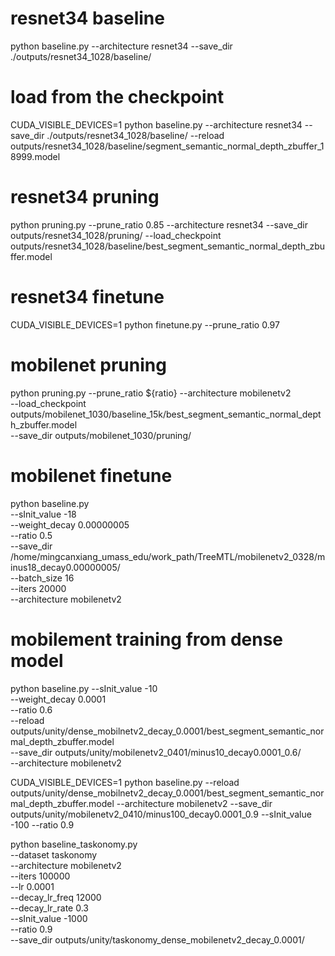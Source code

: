 # resnet34 baseline
python baseline.py --architecture resnet34 --save_dir ./outputs/resnet34_1028/baseline/
# load from the checkpoint
CUDA_VISIBLE_DEVICES=1 python baseline.py --architecture resnet34 --save_dir ./outputs/resnet34_1028/baseline/ --reload outputs/resnet34_1028/baseline/segment_semantic_normal_depth_zbuffer_18999.model

# resnet34 pruning
python pruning.py --prune_ratio 0.85 --architecture resnet34 --save_dir outputs/resnet34_1028/pruning/ --load_checkpoint outputs/resnet34_1028/baseline/best_segment_semantic_normal_depth_zbuffer.model

# resnet34 finetune
CUDA_VISIBLE_DEVICES=1 python finetune.py --prune_ratio 0.97

# mobilenet pruning
python pruning.py --prune_ratio ${ratio} --architecture mobilenetv2 \
--load_checkpoint outputs/mobilenet_1030/baseline_15k/best_segment_semantic_normal_depth_zbuffer.model \
--save_dir outputs/mobilenet_1030/pruning/


# mobilenet finetune
python baseline.py \
    --sInit_value -18 \
    --weight_decay 0.00000005 \
    --ratio 0.5 \
    --save_dir /home/mingcanxiang_umass_edu/work_path/TreeMTL/mobilenetv2_0328/minus18_decay0.00000005/ \
    --batch_size 16 \
    --iters 20000 \
    --architecture mobilenetv2

# mobilement training from dense model
python baseline.py
    --sInit_value -10 \
    --weight_decay 0.0001 \
    --ratio 0.6 \
    --reload outputs/unity/dense_mobilnetv2_decay_0.0001/best_segment_semantic_normal_depth_zbuffer.model \
    --save_dir outputs/unity/mobilenetv2_0401/minus10_decay0.0001_0.6/ \
    --architecture mobilenetv2

CUDA_VISIBLE_DEVICES=1 python baseline.py --reload outputs/unity/dense_mobilnetv2_decay_0.0001/best_segment_semantic_normal_depth_zbuffer.model --architecture mobilenetv2 --save_dir outputs/unity/mobilenetv2_0410/minus100_decay0.0001_0.9 --sInit_value -100 --ratio 0.9

python baseline_taskonomy.py \
    --dataset taskonomy \
    --architecture mobilenetv2 \
    --iters 100000 \
    --lr 0.0001 \
    --decay_lr_freq 12000 \
    --decay_lr_rate 0.3 \
    --sInit_value -1000 \
    --ratio 0.9 \
    --save_dir outputs/unity/taskonomy_dense_mobilenetv2_decay_0.0001/